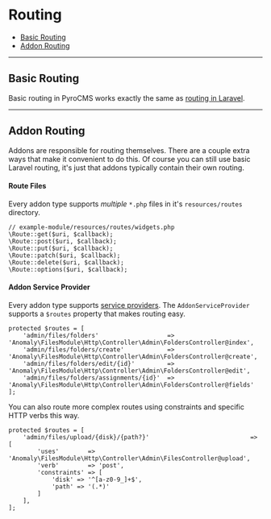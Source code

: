 # Routing

- [Basic Routing](#basic-routing)
- [Addon Routing](#addon-routing)

<hr>

<a name="basic-routing"></a>
## Basic Routing

Basic routing in PyroCMS works exactly the same as [routing in Laravel](https://laravel.com/docs/5.1/routing).

<hr>

<a name="addon-routing"></a>
## Addon Routing

Addons are responsible for routing themselves. There are a couple extra ways that make it convenient to do this. Of course you can still use basic Laravel routing, it's just that addons typically contain their own routing.

#### Route Files

Every addon type supports _multiple_ `*.php` files in it's `resources/routes` directory.

    // example-module/resources/routes/widgets.php
    \Route::get($uri, $callback);
    \Route::post($uri, $callback);
    \Route::put($uri, $callback);
    \Route::patch($uri, $callback);
    \Route::delete($uri, $callback);
    \Route::options($uri, $callback);

#### Addon Service Provider

Every addon type supports [service providers](service-providers). The `AddonServiceProvider` supports a `$routes` property that makes routing easy.

    protected $routes = [
        'admin/files/folders'                   => 'Anomaly\FilesModule\Http\Controller\Admin\FoldersController@index',
        'admin/files/folders/create'            => 'Anomaly\FilesModule\Http\Controller\Admin\FoldersController@create',
        'admin/files/folders/edit/{id}'         => 'Anomaly\FilesModule\Http\Controller\Admin\FoldersController@edit',
        'admin/files/folders/assignments/{id}'  => 'Anomaly\FilesModule\Http\Controller\Admin\FoldersController@fields'
    ];

You can also route more complex routes using constraints and specific HTTP verbs this way.

    protected $routes = [
        'admin/files/upload/{disk}/{path?}'                            => [
            'uses'        => 'Anomaly\FilesModule\Http\Controller\Admin\FilesController@upload',
            'verb'        => 'post',
            'constraints' => [
                'disk' => '^[a-z0-9_]+$',
                'path' => '(.*)'
            ]
        ],
    ];
